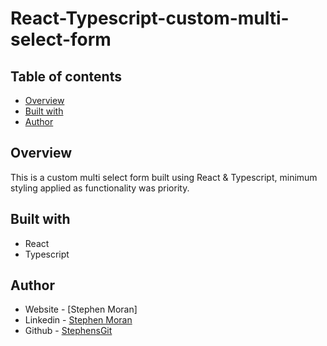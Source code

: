 # React-Typescript-custom-multi-select-form

## Table of contents

- [Overview](#overview)
- [Built with](#built-with)
- [Author](#author)

## Overview

This is a custom multi select form built using React & Typescript, minimum styling applied as functionality was priority. 



## Built with

- React
- Typescript

## Author

- Website - [Stephen Moran]
- Linkedin - [Stephen Moran](https://www.linkedin.com/in/stephen-moran-/)
- Github - [StephensGit](https://github.com/StephensGit)

